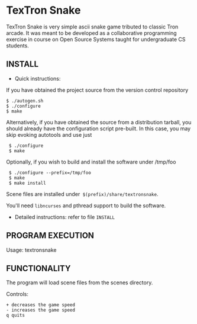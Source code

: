 
 TexTron Snake
 ==============================

 TexTron Snake is very simple ascii snake game tributed to classic Tron arcade.
 It was meant to be developed as a collaborative programming exercise
 in course on Open Source Systems taught for undergraduate CS students.

 INSTALL
 --------------------------------------------------

 * Quick instructions:

 If you have obtained the project source from the version control repository
 
 ```
 $ ./autogen.sh
 $ ./configure
 $ make
 ```
 
 Alternatively, if you have obtained the source from a distribution tarball,
 you should already have the configuration script pre-built. In this case,
 you may skip evoking autotools and use just


```
 $ ./configure
 $ make
```
 Optionally, if you wish to build and install the software under /tmp/foo

```
 $ ./configure --prefix=/tmp/foo
 $ make
 $ make install
```

 Scene files are installed under` $(prefix)/share/textronsnake`.

 You'll need `libncurses` and pthread support to build the software.

 * Detailed instructions: refer to file `INSTALL`

 PROGRAM EXECUTION
 --------------------------------------------------

 Usage:  textronsnake 


 FUNCTIONALITY
 --------------------------------------------------

 The program will load scene files from the scenes directory.

 Controls:

	+ decreases the game speed
	- increases the game speed 
	q quits


